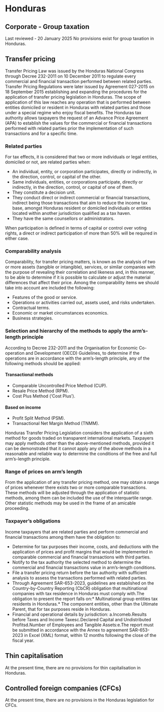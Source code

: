 # Honduras
## Corporate - Group taxation
Last reviewed - 20 January 2025
No provisions exist for group taxation in Honduras.
## Transfer pricing
Transfer Pricing Law was issued by the Honduras National Congress through Decree 232-2011 on 10 December 2011 to regulate every commercial and financial transaction performed between related parties. Transfer Pricing Regulations were later issued by Agreement 027-2015 on 18 September 2015 establishing and expanding the procedures for the application of transfer pricing legislation in Honduras.
The scope of application of this law reaches any operation that is performed between entities domiciled or resident in Honduras with related parties and those under a special regime who enjoy fiscal benefits.
The Honduras tax authority allows taxpayers the request of an Advance Price Agreement (APA) to establish the values for the commercial or financial transactions performed with related parties prior the implementation of such transactions and for a specific time.
### Related parties
For tax effects, it is considered that two or more individuals or legal entities, domiciled or not, are related parties when:
  * An individual, entity, or corporation participates, directly or indirectly, in the direction, control, or capital of the other.
  * Same individuals, entities, or corporations participate, directly or indirectly, in the direction, control, or capital of one of them.
  * They constitute a decision unit.
  * They conduct direct or indirect commercial or financial transactions, indirect being those transactions that aim to reduce the income tax base, amongst Honduras resident or domiciled individuals or entities located within another jurisdiction qualified as a tax haven.
  * They have the same counsellors or administrators.


When participation is defined in terms of capital or control over voting rights, a direct or indirect participation of more than 50% will be required in either case.
### Comparability analysis
Comparability, for transfer pricing matters, is known as the analysis of two or more assets (tangible or intangible), services, or similar companies with the purpose of revealing their correlation and likeness and, in this manner, to be able to determine if it is possible to calculate or adjust the material differences that affect their price.
Among the comparability items we should take into account are included the following:
  * Features of the good or service.
  * Operations or activities carried out, assets used, and risks undertaken.
  * Contractual terms.
  * Economic or market circumstances economics.
  * Business strategies.


### Selection and hierarchy of the methods to apply the arm’s-length principle
According to Decree 232-2011 and the Organisation for Economic Co-operation and Development (OECD) Guidelines, to determine if the operations are in accordance with the arm’s-length principle, any of the following methods should be applied:
#### Transactional methods
  * Comparable Uncontrolled Price Method (CUP).
  * Resale Price Method (RPM).
  * Cost Plus Method (‘Cost Plus’).


#### Based on income
  * Profit Split Method (PSM).
  * Transactional Net Margin Method (TNMM).


Honduras Transfer Pricing Legislation considers the application of a sixth method for goods traded on transparent international markets. Taxpayers may apply methods other than the above-mentioned methods, provided it can be demonstrated that it cannot apply any of the above methods in a reasonable and reliable way to determine the conditions of the free and full arm’s-length principle.
### Range of prices on arm’s length
From the application of any transfer pricing method, one may obtain a range of prices whenever there exists two or more comparable transactions. These methods will be adjusted through the application of statistic methods, among them can be included the use of the interquartile range. Other statistic methods may be used in the frame of an amicable proceeding.
### Taxpayer’s obligations
Income taxpayers that are related parties and perform commercial and financial transactions among them have the obligation to:
  * Determine for tax purposes their income, costs, and deductions with the application of prices and profit margins that would be implemented in comparable commercial and financial transactions with third parties.
  * Notify to the tax authority the selected method to determine the commercial and financial transactions value in arm’s-length conditions.
  * File a transfer pricing return before the tax authority with sufficient analysis to assess the transactions performed with related parties.
  * Through Agreement SAR-653-2023, guidelines are established on the Country-by-Country Reporting (CbCR) obligation that multinational companies with tax residence in Honduras must comply with.The obligation to present the report falls on:* Multinational group entities tax residents in Honduras.* The component entities, other than the Ultimate Parent, that for tax purposes reside in Honduras.
  * Financial and operational details by jurisdiction: a.Incomeb.Results before Taxes and Income Taxesc.Declared Capital and Undistributed Profitsd.Number of Employees and Tangible Assets:e.The report must be submitted in accordance with the Annex to agreement SAR-653-2023 in Excel (XML) format, within 12 months following the close of the fiscal year.


## Thin capitalisation
At the present time, there are no provisions for thin capitalisation in Honduras.
## Controlled foreign companies (CFCs)
At the present time, there are no provisions in the Honduras legislation for CFCs.
